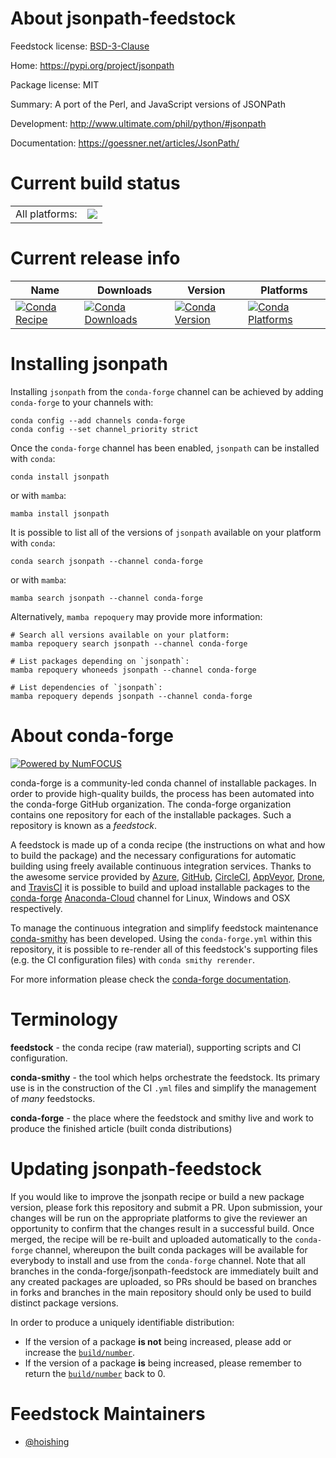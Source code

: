 About jsonpath-feedstock
========================

Feedstock license: [BSD-3-Clause](https://github.com/conda-forge/jsonpath-feedstock/blob/main/LICENSE.txt)

Home: https://pypi.org/project/jsonpath

Package license: MIT

Summary: A port of the Perl, and JavaScript versions of JSONPath

Development: http://www.ultimate.com/phil/python/#jsonpath

Documentation: https://goessner.net/articles/JsonPath/

Current build status
====================


<table><tr><td>All platforms:</td>
    <td>
      <a href="https://dev.azure.com/conda-forge/feedstock-builds/_build/latest?definitionId=6788&branchName=main">
        <img src="https://dev.azure.com/conda-forge/feedstock-builds/_apis/build/status/jsonpath-feedstock?branchName=main">
      </a>
    </td>
  </tr>
</table>

Current release info
====================

| Name | Downloads | Version | Platforms |
| --- | --- | --- | --- |
| [![Conda Recipe](https://img.shields.io/badge/recipe-jsonpath-green.svg)](https://anaconda.org/conda-forge/jsonpath) | [![Conda Downloads](https://img.shields.io/conda/dn/conda-forge/jsonpath.svg)](https://anaconda.org/conda-forge/jsonpath) | [![Conda Version](https://img.shields.io/conda/vn/conda-forge/jsonpath.svg)](https://anaconda.org/conda-forge/jsonpath) | [![Conda Platforms](https://img.shields.io/conda/pn/conda-forge/jsonpath.svg)](https://anaconda.org/conda-forge/jsonpath) |

Installing jsonpath
===================

Installing `jsonpath` from the `conda-forge` channel can be achieved by adding `conda-forge` to your channels with:

```
conda config --add channels conda-forge
conda config --set channel_priority strict
```

Once the `conda-forge` channel has been enabled, `jsonpath` can be installed with `conda`:

```
conda install jsonpath
```

or with `mamba`:

```
mamba install jsonpath
```

It is possible to list all of the versions of `jsonpath` available on your platform with `conda`:

```
conda search jsonpath --channel conda-forge
```

or with `mamba`:

```
mamba search jsonpath --channel conda-forge
```

Alternatively, `mamba repoquery` may provide more information:

```
# Search all versions available on your platform:
mamba repoquery search jsonpath --channel conda-forge

# List packages depending on `jsonpath`:
mamba repoquery whoneeds jsonpath --channel conda-forge

# List dependencies of `jsonpath`:
mamba repoquery depends jsonpath --channel conda-forge
```


About conda-forge
=================

[![Powered by
NumFOCUS](https://img.shields.io/badge/powered%20by-NumFOCUS-orange.svg?style=flat&colorA=E1523D&colorB=007D8A)](https://numfocus.org)

conda-forge is a community-led conda channel of installable packages.
In order to provide high-quality builds, the process has been automated into the
conda-forge GitHub organization. The conda-forge organization contains one repository
for each of the installable packages. Such a repository is known as a *feedstock*.

A feedstock is made up of a conda recipe (the instructions on what and how to build
the package) and the necessary configurations for automatic building using freely
available continuous integration services. Thanks to the awesome service provided by
[Azure](https://azure.microsoft.com/en-us/services/devops/), [GitHub](https://github.com/),
[CircleCI](https://circleci.com/), [AppVeyor](https://www.appveyor.com/),
[Drone](https://cloud.drone.io/welcome), and [TravisCI](https://travis-ci.com/)
it is possible to build and upload installable packages to the
[conda-forge](https://anaconda.org/conda-forge) [Anaconda-Cloud](https://anaconda.org/)
channel for Linux, Windows and OSX respectively.

To manage the continuous integration and simplify feedstock maintenance
[conda-smithy](https://github.com/conda-forge/conda-smithy) has been developed.
Using the ``conda-forge.yml`` within this repository, it is possible to re-render all of
this feedstock's supporting files (e.g. the CI configuration files) with ``conda smithy rerender``.

For more information please check the [conda-forge documentation](https://conda-forge.org/docs/).

Terminology
===========

**feedstock** - the conda recipe (raw material), supporting scripts and CI configuration.

**conda-smithy** - the tool which helps orchestrate the feedstock.
                   Its primary use is in the construction of the CI ``.yml`` files
                   and simplify the management of *many* feedstocks.

**conda-forge** - the place where the feedstock and smithy live and work to
                  produce the finished article (built conda distributions)


Updating jsonpath-feedstock
===========================

If you would like to improve the jsonpath recipe or build a new
package version, please fork this repository and submit a PR. Upon submission,
your changes will be run on the appropriate platforms to give the reviewer an
opportunity to confirm that the changes result in a successful build. Once
merged, the recipe will be re-built and uploaded automatically to the
`conda-forge` channel, whereupon the built conda packages will be available for
everybody to install and use from the `conda-forge` channel.
Note that all branches in the conda-forge/jsonpath-feedstock are
immediately built and any created packages are uploaded, so PRs should be based
on branches in forks and branches in the main repository should only be used to
build distinct package versions.

In order to produce a uniquely identifiable distribution:
 * If the version of a package **is not** being increased, please add or increase
   the [``build/number``](https://docs.conda.io/projects/conda-build/en/latest/resources/define-metadata.html#build-number-and-string).
 * If the version of a package **is** being increased, please remember to return
   the [``build/number``](https://docs.conda.io/projects/conda-build/en/latest/resources/define-metadata.html#build-number-and-string)
   back to 0.

Feedstock Maintainers
=====================

* [@hoishing](https://github.com/hoishing/)

